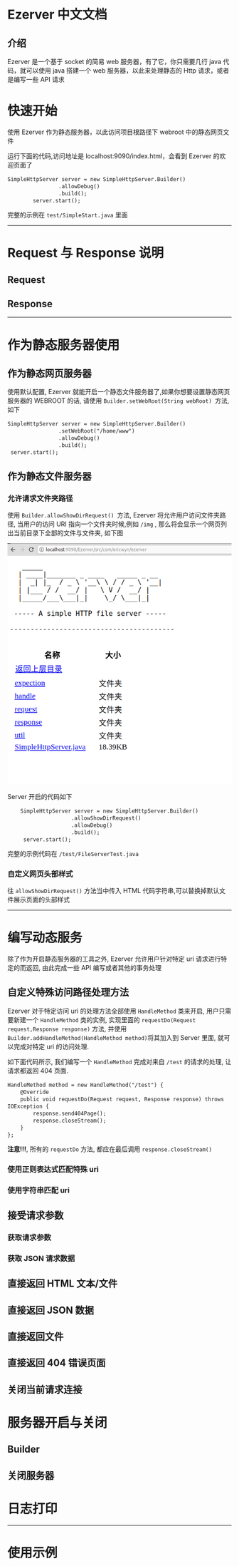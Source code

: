 # Ezerver 中文文档

## 介绍

Ezerver 是一个基于 socket 的简易 web 服务器，有了它，你只需要几行 java 代码，就可以使用 java 搭建一个 web  服务器，以此来处理静态的 Http 请求，或者是编写一些 API 请求

# 快速开始
使用 Ezerver 作为静态服务器，以此访问项目根路径下 webroot 中的静态网页文件

运行下面的代码,访问地址是 localhost:9090/index.html，会看到 Ezerver 的欢迎页面了

    SimpleHttpServer server = new SimpleHttpServer.Builder()
                    .allowDebug()
                    .build();
            server.start();

完整的示例在 `test/SimpleStart.java` 里面

------

# Request 与 Response 说明
## Request

## Response

------

# 作为静态服务器使用
## 作为静态网页服务器
使用默认配置, Ezerver 就能开启一个静态文件服务器了,如果你想要设置静态网页服务器的 WEBROOT 的话, 请使用 `Builder.setWebRoot(String webRoot) `方法, 如下

    SimpleHttpServer server = new SimpleHttpServer.Builder()
                    .setWebRoot("/home/www")
                    .allowDebug()
                    .build();
     server.start();

## 作为静态文件服务器
### 允许请求文件夹路径
使用 `Builder.allowShowDirRequest() `方法, Ezerver 将允许用户访问文件夹路径, 当用户的访问 URI 指向一个文件夹时候,例如 `/img` , 那么将会显示一个网页列出当前目录下全部的文件与文件夹, 如下图

![fileserver](img/fileserver.png)

Server 开启的代码如下
    
        SimpleHttpServer server = new SimpleHttpServer.Builder()
                        .allowShowDirRequest()
                        .allowDebug()
                        .build();
         server.start();

完整的示例代码在 `/test/FileServerTest.java`

### 自定义网页头部样式
往 `allowShowDirRequest()` 方法当中传入 HTML 代码字符串,可以替换掉默认文件展示页面的头部样式

------

# 编写动态服务
 除了作为开启静态服务器的工具之外, Ezerver 允许用户针对特定 uri 请求进行特定的而返回, 由此完成一些 API 编写或者其他的事务处理
 
## 自定义特殊访问路径处理方法
Ezerver 对于特定访问 uri 的处理方法全部使用 `HandleMethod` 类来开启, 用户只需要新建一个 `HandleMethod` 类的实例, 实现里面的 `requestDo(Request request,Response response)` 方法, 并使用 `Builder.addHandleMethod(HandleMethod method)`将其加入到 Server 里面, 就可以完成对特定 uri 的访问处理.

如下面代码所示, 我们编写一个 `HandleMethod` 完成对来自 `/test` 的请求的处理, 让请求都返回 404 页面.

    HandleMethod method = new HandleMethod("/test") {
        @Override
        public void requestDo(Request request, Response response) throws IOException {
            response.send404Page();
            response.closeStream();
        }
    };

**注意!!!**, 所有的 `requestDo` 方法, 都应在最后调用 `response.closeStream()`

### 使用正则表达式匹配特殊 uri 
### 使用字符串匹配 uri

## 接受请求参数
### 获取请求参数
### 获取 JSON 请求数据

## 直接返回 HTML 文本/文件

## 直接返回 JSON 数据

## 直接返回文件

## 直接返回 404 错误页面

## 关闭当前请求连接

# 服务器开启与关闭
## Builder
## 关闭服务器

# 日志打印


------

# 使用示例


